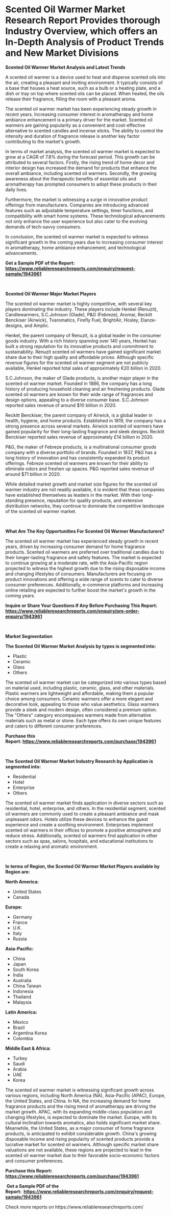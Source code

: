 <p><h1>Scented Oil Warmer Market Research Report Provides thorough Industry Overview, which offers an In-Depth Analysis of Product Trends and New Market Divisions</h1></p><p><strong>Scented Oil Warmer Market Analysis and Latest Trends</strong></p>
<p><p>A scented oil warmer is a device used to heat and disperse scented oils into the air, creating a pleasant and inviting environment. It typically consists of a base that houses a heat source, such as a bulb or a heating plate, and a dish or tray on top where scented oils can be placed. When heated, the oils release their fragrance, filling the room with a pleasant aroma.</p><p>The scented oil warmer market has been experiencing steady growth in recent years. Increasing consumer interest in aromatherapy and home ambiance enhancement is a primary driver for the market. Scented oil warmers are gaining popularity as a convenient and cost-effective alternative to scented candles and incense sticks. The ability to control the intensity and duration of fragrance release is another key factor contributing to the market's growth.</p><p>In terms of market analysis, the scented oil warmer market is expected to grow at a CAGR of 7.8% during the forecast period. This growth can be attributed to several factors. Firstly, the rising trend of home decor and interior design has increased the demand for products that enhance the overall ambiance, including scented oil warmers. Secondly, the growing awareness about the therapeutic benefits of essential oils and aromatherapy has prompted consumers to adopt these products in their daily lives.</p><p>Furthermore, the market is witnessing a surge in innovative product offerings from manufacturers. Companies are introducing advanced features such as adjustable temperature settings, timer functions, and compatibility with smart home systems. These technological advancements not only enhance the user experience but also cater to the evolving demands of tech-savvy consumers.</p><p>In conclusion, the scented oil warmer market is expected to witness significant growth in the coming years due to increasing consumer interest in aromatherapy, home ambiance enhancement, and technological advancements.</p></p>
<p><strong>Get a Sample PDF of the Report:&nbsp; <a href="https://www.reliableresearchreports.com/enquiry/request-sample/1943961">https://www.reliableresearchreports.com/enquiry/request-sample/1943961</a></strong></p>
<p>&nbsp;</p>
<p><strong>Scented Oil Warmer Major Market Players</strong></p>
<p><p>The scented oil warmer market is highly competitive, with several key players dominating the industry. These players include Henkel (Renuzit), Candlewarmers, S.C.Johnson (Glade), P&G (Febreze), Aromar, Reckitt Benckiser (Airwick), Tvaromatics, Firefly Fuel, BrightAir, Hosley, Elanze-designs, and Amplic. </p><p>Henkel, the parent company of Renuzit, is a global leader in the consumer goods industry. With a rich history spanning over 140 years, Henkel has built a strong reputation for its innovative products and commitment to sustainability. Renuzit scented oil warmers have gained significant market share due to their high quality and affordable prices. Although specific revenue figures for the scented oil warmer segment are not publicly available, Henkel reported total sales of approximately €20 billion in 2020.</p><p>S.C.Johnson, the maker of Glade products, is another major player in the scented oil warmer market. Founded in 1886, the company has a long history of producing household cleaning and air freshening products. Glade scented oil warmers are known for their wide range of fragrances and design options, appealing to a diverse consumer base. S.C.Johnson reported sales revenue of around $10 billion in 2020.</p><p>Reckitt Benckiser, the parent company of Airwick, is a global leader in health, hygiene, and home products. Established in 1819, the company has a strong presence across several markets. Airwick scented oil warmers have gained popularity for their long-lasting fragrance and sleek designs. Reckitt Benckiser reported sales revenue of approximately £14 billion in 2020.</p><p>P&G, the maker of Febreze products, is a multinational consumer goods company with a diverse portfolio of brands. Founded in 1837, P&G has a long history of innovation and has consistently expanded its product offerings. Febreze scented oil warmers are known for their ability to eliminate odors and freshen up spaces. P&G reported sales revenue of around $71 billion in 2020.</p><p>While detailed market growth and market size figures for the scented oil warmer industry are not readily available, it is evident that these companies have established themselves as leaders in the market. With their long-standing presence, reputation for quality products, and extensive distribution networks, they continue to dominate the competitive landscape of the scented oil warmer market.</p></p>
<p>&nbsp;</p>
<p><strong>What Are The Key Opportunities For Scented Oil Warmer Manufacturers?</strong></p>
<p><p>The scented oil warmer market has experienced steady growth in recent years, driven by increasing consumer demand for home fragrance products. Scented oil warmers are preferred over traditional candles due to their longer-lasting fragrance and safety features. The market is expected to continue growing at a moderate rate, with the Asia-Pacific region projected to witness the highest growth due to the rising disposable income and changing lifestyles of consumers. Manufacturers are focusing on product innovations and offering a wide range of scents to cater to diverse consumer preferences. Additionally, e-commerce platforms and increasing online retailing are expected to further boost the market's growth in the coming years.</p></p>
<p><strong>Inquire or Share Your Questions If Any Before Purchasing This Report: <a href="https://www.reliableresearchreports.com/enquiry/pre-order-enquiry/1943961">https://www.reliableresearchreports.com/enquiry/pre-order-enquiry/1943961</a></strong></p>
<p>&nbsp;</p>
<p><strong>Market Segmentation</strong></p>
<p><strong>The Scented Oil Warmer Market Analysis by types is segmented into:</strong></p>
<p><ul><li>Plastic</li><li>Ceramic</li><li>Glass</li><li>Others</li></ul></p>
<p><p>The scented oil warmer market can be categorized into various types based on material used, including plastic, ceramic, glass, and other materials. Plastic warmers are lightweight and affordable, making them a popular choice among consumers. Ceramic warmers offer a more elegant and decorative look, appealing to those who value aesthetics. Glass warmers provide a sleek and modern design, often considered a premium option. The "Others" category encompasses warmers made from alternative materials such as metal or stone. Each type offers its own unique features and caters to different consumer preferences.</p></p>
<p><strong>Purchase this Report:&nbsp;<a href="https://www.reliableresearchreports.com/purchase/1943961">https://www.reliableresearchreports.com/purchase/1943961</a></strong></p>
<p>&nbsp;</p>
<p><strong>The Scented Oil Warmer Market Industry Research by Application is segmented into:</strong></p>
<p><ul><li>Residential</li><li>Hotel</li><li>Enterprise</li><li>Others</li></ul></p>
<p><p>The scented oil warmer market finds application in diverse sectors such as residential, hotel, enterprise, and others. In the residential segment, scented oil warmers are commonly used to create a pleasant ambiance and mask unpleasant odors. Hotels utilize these devices to enhance the guest experience and create a soothing environment. Enterprises implement scented oil warmers in their offices to promote a positive atmosphere and reduce stress. Additionally, scented oil warmers find application in other sectors such as spas, salons, hospitals, and educational institutions to create a relaxing and aromatic environment.</p></p>
<p>&nbsp;</p>
<p><strong>In terms of Region, the Scented Oil Warmer Market Players available by Region are:</strong></p>
<p>
    <p> <strong> North America: </strong>
        <ul>
            <li>United States</li>
            <li>Canada</li>
        </ul>
        </p> 
    <p> <strong> Europe: </strong>
        <ul>
            <li>Germany</li>
            <li>France</li>
            <li>U.K.</li>
            <li>Italy</li>
            <li>Russia</li>
        </ul>
        </p> 
    <p> <strong> Asia-Pacific: </strong>
        <ul>
            <li>China</li>
            <li>Japan</li>
            <li>South Korea</li>
            <li>India</li>
            <li>Australia</li>
            <li>China Taiwan</li>
            <li>Indonesia</li>
            <li>Thailand</li>
            <li>Malaysia</li>
        </ul>
        </p> 
    <p> <strong> Latin America: </strong>
        <ul>
            <li>Mexico</li>
            <li>Brazil</li>
            <li>Argentina Korea</li>
            <li>Colombia</li>
        </ul>
        </p> 
    <p> <strong> Middle East & Africa: </strong>
        <ul>
            <li>Turkey</li>
            <li>Saudi</li>
            <li>Arabia</li>
            <li>UAE</li>
            <li>Korea</li>
        </ul>
    </p>
    </p>
<p><p>The scented oil warmer market is witnessing significant growth across various regions, including North America (NA), Asia-Pacific (APAC), Europe, the United States, and China. In NA, the increasing demand for home fragrance products and the rising trend of aromatherapy are driving the market growth. APAC, with its expanding middle-class population and changing lifestyles, is expected to dominate the market. Europe, with its cultural inclination towards aromatics, also holds significant market share. Meanwhile, the United States, as a major consumer of home fragrance products, is anticipated to exhibit considerable growth. China's growing disposable income and rising popularity of scented products provide a lucrative market for scented oil warmers. Although specific market share valuations are not available, these regions are projected to lead in the scented oil warmer market due to their favorable socio-economic factors and consumer preferences.</p></p>
<p><strong>Purchase this Report: <a href="https://www.reliableresearchreports.com/purchase/1943961">https://www.reliableresearchreports.com/purchase/1943961</a></strong></p>
<p>&nbsp;<strong>Get a Sample PDF of the Report:&nbsp;&nbsp;<a href="https://www.reliableresearchreports.com/enquiry/request-sample/1943961">https://www.reliableresearchreports.com/enquiry/request-sample/1943961</a></strong></p>
<p><strong></strong></p>
<p>Check more reports on https://www.reliableresearchreports.com/</p>